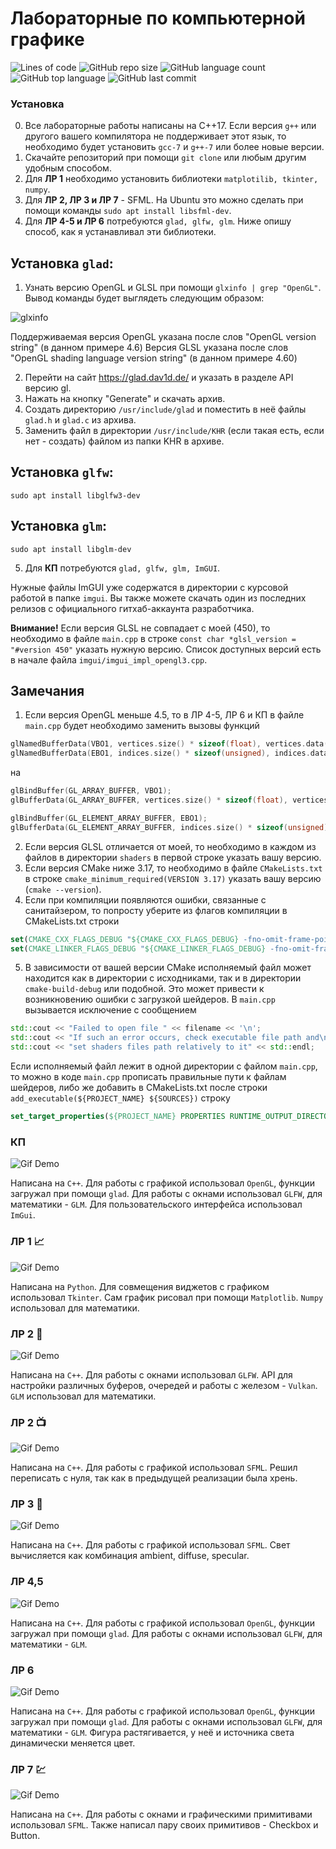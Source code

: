 # Лабораторные по компьютерной графике
![Lines of code](https://img.shields.io/tokei/lines/github/devepodete/kg_labs)
![GitHub repo size](https://img.shields.io/github/repo-size/devepodete/kg_labs)
![GitHub language count](https://img.shields.io/github/languages/count/devepodete/kg_labs)
![GitHub top language](https://img.shields.io/github/languages/top/devepodete/kg_labs?color=green)
![GitHub last commit](https://img.shields.io/github/last-commit/devepodete/kg_labs?color=yellow)


### Установка
0. Все лабораторные работы написаны на C++17. Если версия ```g++``` или другого вашего компилятора не поддерживает этот язык, то необходимо будет установить ```gcc-7``` и ```g++-7``` или более новые версии.  
1. Скачайте репозиторий при помощи ```git clone``` или любым другим удобным способом.
2. Для **ЛР 1** необходимо установить библиотеки ```matplotilib, tkinter, numpy```.
3. Для **ЛР 2, ЛР 3 и ЛР 7** - SFML. На Ubuntu это можно сделать при помощи команды ```sudo apt install libsfml-dev```.
4. Для **ЛР 4-5 и ЛР 6** потребуются ```glad, glfw, glm```. Ниже опишу способ, как я устанавливал эти библиотеки.

## Установка ```glad```:
1. Узнать версию OpenGL и GLSL при помощи ```glxinfo | grep "OpenGL"```. Вывод команды будет выглядеть следующим образом:

![glxinfo](https://imgur.com/yT8UGGK.png)

Поддерживаемая версия OpenGL указана после слов "OpenGL version string" (в данном примере 4.6)
Версия GLSL указана после слов "OpenGL shading language version string" (в данном примере 4.60)

2. Перейти на сайт https://glad.dav1d.de/ и указать в разделе API версию gl.
3. Нажать на кнопку "Generate" и скачать архив.
4. Создать директорию ```/usr/include/glad``` и поместить в неё файлы ```glad.h``` и ```glad.c``` из архива.
5. Заменить файл в директории ```/usr/include/KHR``` (если такая есть, если нет - создать) файлом из папки KHR в архиве.

## Установка ```glfw```:
```sudo apt install libglfw3-dev```

## Установка ```glm```:
```sudo apt install libglm-dev```

5. Для **КП** потребуются ```glad, glfw, glm, ImGUI```.

Нужные файлы ImGUI уже содержатся в директории с курсовой работой в папке ```imgui```. Вы также можете скачать один из последних релизов с официального гитхаб-аккаунта разработчика.

**Внимание!** Если версия GLSL не совпадает с моей (450), то необходимо в файле ```main.cpp``` в строке ```const char *glsl_version = "#version 450"``` указать нужную версию. Список доступных версий есть в начале файла ```imgui/imgui_impl_opengl3.cpp```.

## Замечания
1. Если версия OpenGL меньше 4.5, то в ЛР 4-5, ЛР 6 и КП в файле ```main.cpp``` будет необходимо заменить вызовы функций
```c++
glNamedBufferData(VBO1, vertices.size() * sizeof(float), vertices.data(), GL_DYNAMIC_DRAW);
glNamedBufferData(EBO1, indices.size() * sizeof(unsigned), indices.data(), GL_DYNAMIC_DRAW);
```
на
```c++
glBindBuffer(GL_ARRAY_BUFFER, VBO1);
glBufferData(GL_ARRAY_BUFFER, vertices.size() * sizeof(float), vertices.data(), GL_DYNAMIC_DRAW);

glBindBuffer(GL_ELEMENT_ARRAY_BUFFER, EBO1);
glBufferData(GL_ELEMENT_ARRAY_BUFFER, indices.size() * sizeof(unsigned), indices.data(), GL_DYNAMIC_DRAW);
```

2. Если версия GLSL отличается от моей, то необходимо в каждом из файлов в директории ```shaders``` в первой строке указать вашу версию.
3. Если версия CMake ниже 3.17, то необходимо в файле ```CMakeLists.txt``` в строке ```cmake_minimum_required(VERSION 3.17)``` указать вашу версию (```cmake --version```).
4. Если при компиляции появляются ошибки, связанные с санитайзером, то попросту уберите из флагов компиляции в CMakeLists.txt строки
```cmake
set(CMAKE_CXX_FLAGS_DEBUG "${CMAKE_CXX_FLAGS_DEBUG} -fno-omit-frame-pointer -fsanitize=address,undefined")
set(CMAKE_LINKER_FLAGS_DEBUG "${CMAKE_LINKER_FLAGS_DEBUG} -fno-omit-frame-pointer -fsanitize=address")
```

5. В зависимости от вашей версии CMake исполняемый файл может находится как в директории с исходниками, так и в директории ```cmake-build-debug``` или подобной. Это может привести к возникновению ошибки с загрузкой шейдеров. В ```main.cpp``` вызывается исключение с сообщением
```c++
std::cout << "Failed to open file " << filename << '\n';
std::cout << "If such an error occurs, check executable file path and\n";
std::cout << "set shaders files path relatively to it" << std::endl;
```
Если исполняемый файл лежит в одной директории с файлом ```main.cpp```, то можно в коде ```main.cpp``` прописать правильные пути к файлам шейдеров, либо же добавить в CMakeLists.txt после строки ```add_executable(${PROJECT_NAME} ${SOURCES})``` строку
```cmake
set_target_properties(${PROJECT_NAME} PROPERTIES RUNTIME_OUTPUT_DIRECTORY ${SRC_DIR})
```

### КП
![Gif Demo](https://github.com/devepodete/kg_labs/blob/main/kp/demo.gif)

Написана на ```C++```. Для работы с графикой использовал ```OpenGL```, функции загружал при помощи ```glad```. Для работы с окнами использовал ```GLFW```, для математики - ```GLM```. Для пользовательского интерфейса использовал ```ImGui```.


### ЛР 1 :chart_with_upwards_trend:
![Gif Demo](https://github.com/devepodete/kg_labs/blob/main/lab1/gif/demonstrate.gif)

Написана на ```Python```. Для совмещения виджетов с графиком использовал ```Tkinter```. Сам график рисовал при помощи ```Matplotlib```. ```Numpy``` использовал для математики.


### ЛР 2 :volcano:
![Gif Demo](https://github.com/devepodete/kg_labs/blob/main/lab2/gif/demonstrate.gif)

Написана на ```C++```. Для работы с окнами использовал ```GLFW```. API для настройки различных буферов, очередей и работы с железом - ```Vulkan```. ```GLM``` использовал для математики.


### ЛР 2 :tv:
![Gif Demo](https://github.com/devepodete/kg_labs/blob/main/lab2v2/demo.gif)

Написана на ```C++```. Для работы с графикой использовал ```SFML```. Решил переписать с нуля, так как в предыдущей реализации была хрень.


### ЛР 3 :high_brightness:
![Gif Demo](https://github.com/devepodete/kg_labs/blob/main/lab3/demo.gif)

Написана на ```C++```. Для работы с графикой использовал ```SFML```. Свет вычисляется как комбинация ambient, diffuse, specular.


### ЛР 4,5
![Gif Demo](https://github.com/devepodete/kg_labs/blob/main/lab45/demo.gif)

Написана на ```C++```. Для работы с графикой использовал ```OpenGL```, функции загружал при помощи ```glad```. Для работы с окнами использовал ```GLFW```, для математики - ```GLM```.


### ЛР 6
![Gif Demo](https://github.com/devepodete/kg_labs/blob/main/lab6/demo.gif)

Написана на ```C++```. Для работы с графикой использовал ```OpenGL```, функции загружал при помощи ```glad```. Для работы с окнами использовал ```GLFW```, для математики - ```GLM```. Фигура растягивается, у неё и источника света динамически меняется цвет.


### ЛР 7 :chart:
![Gif Demo](https://github.com/devepodete/kg_labs/blob/main/lab7/gif/demonstrate.gif)

Написана на ```C++```. Для работы с окнами и графическими примитивами использовал ```SFML```. Также написал пару своих примитивов - Checkbox и Button.
